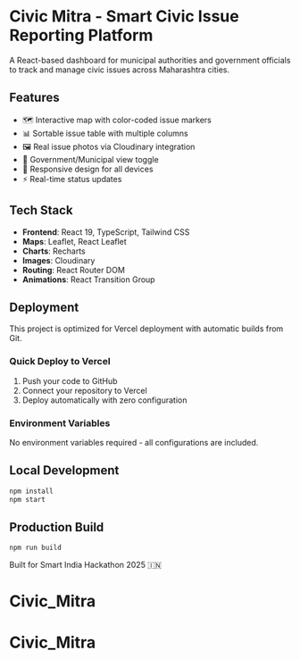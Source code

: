 # Civic Mitra - Smart Civic Issue Reporting Platform

A React-based dashboard for municipal authorities and government officials to track and manage civic issues across Maharashtra cities.

## Features

- 🗺️ Interactive map with color-coded issue markers
- 📊 Sortable issue table with multiple columns
- 🖼️ Real issue photos via Cloudinary integration
- 🔄 Government/Municipal view toggle
- 📱 Responsive design for all devices
- ⚡ Real-time status updates

## Tech Stack

- **Frontend**: React 19, TypeScript, Tailwind CSS
- **Maps**: Leaflet, React Leaflet
- **Charts**: Recharts
- **Images**: Cloudinary
- **Routing**: React Router DOM
- **Animations**: React Transition Group

## Deployment

This project is optimized for Vercel deployment with automatic builds from Git.

### Quick Deploy to Vercel

1. Push your code to GitHub
2. Connect your repository to Vercel
3. Deploy automatically with zero configuration

### Environment Variables

No environment variables required - all configurations are included.

## Local Development

```bash
npm install
npm start
```

## Production Build

```bash
npm run build
```

Built for Smart India Hackathon 2025 🇮🇳
# Civic_Mitra
# Civic_Mitra
